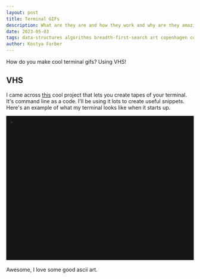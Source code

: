 ```yaml
---
layout:	post
title: Terminal GIFs	
description: What are they are and how they work and why are they amazing
date: 2023-05-03
tags: data-structures algorithms breadth-first-search art copenhagen contemporary
author: Kostya Farber
---
```


How do you make cool terminal gifs? Using VHS!

## VHS
I came across [this](https://github.com/charmbracelet/vhs) cool project that lets you create tapes of your terminal. It's command line as a code. I'll be using it lots to create useful snippets. Here's an example of what my terminal looks like when it starts up.

![castle gif](../images/castle.gif)

Awesome, I love some good ascii art.
